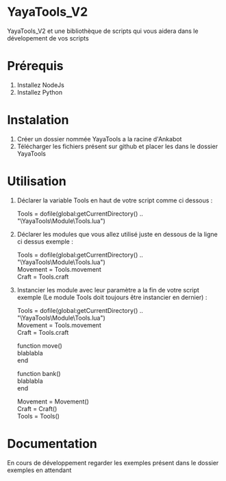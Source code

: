 # YayaTools_V2

YayaTools_V2 et une bibliothèque de scripts qui vous aidera dans le dévelopement de vos scripts

# Prérequis
  1. Installez NodeJs
  2. Installez Python
 
# Instalation
  1. Créer un dossier nommée YayaTools a la racine d'Ankabot
  2. Télécharger les fichiers présent sur github et placer les dans le dossier YayaTools

# Utilisation
  1. Déclarer la variable Tools en haut de votre script comme ci dessous : <br>
     ><sub>
     Tools = dofile(global:getCurrentDirectory() .. "\\YayaTools\\Module\\Tools.lua")
     </sub>
     
  2. Déclarer les modules que vous allez utilisé juste en dessous de la ligne ci dessus exemple : <br>
     ><sub>
     Tools = dofile(global:getCurrentDirectory() .. "\\YayaTools\\Module\\Tools.lua") <br>
     Movement = Tools.movement <br>
     Craft = Tools.craft <br>
     </sub>
     
  3. Instancier les module avec leur paramètre a la fin de votre script exemple (Le module Tools doit toujours être instancier en dernier) : <br>
     ><sup>
     Tools = dofile(global:getCurrentDirectory() .. "\\YayaTools\\Module\\Tools.lua") <br>
     Movement = Tools.movement <br>
     Craft = Tools.craft <br>
     
     function move() <br>
         blablabla <br>
     end<br>
     
     function bank() <br>
         blablabla <br>
     end<br>
     
     Movement = Movement() <br>
     Craft = Craft() <br>
     Tools = Tools() <br>
     </sup>
     
# Documentation

  En cours de développement regarder les exemples présent dans le dossier exemples en attendant
